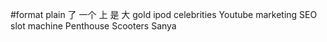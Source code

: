 #format plain
了
一个
上
是
大
gold
ipod
celebrities
Youtube
marketing
SEO
slot machine
Penthouse
Scooters
Sanya
